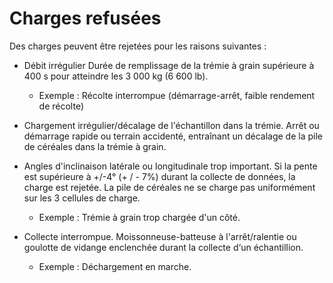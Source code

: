 # Charges refusées

Des charges peuvent être rejetées pour les raisons suivantes :

* Débit irrégulier
Durée de remplissage de la trémie à grain supérieure à 400 s pour atteindre les 3 000 kg (6 600 lb).
    * Exemple : Récolte interrompue (démarrage-arrêt, faible rendement de récolte)

* Chargement irrégulier/décalage de l'échantillon dans la trémie.
Arrêt ou démarrage rapide ou terrain accidenté, entraînant un décalage de la pile de céréales dans la trémie à
grain.

* Angles d'inclinaison latérale ou longitudinale trop important.
Si la pente est supérieure à +/-4° (+ / - 7%) durant la collecte de données, la charge est rejetée. La pile de
céréales ne se charge pas uniformément sur les 3 cellules de charge.
    * Exemple : Trémie à grain trop chargée d'un côté.

* Collecte interrompue.
Moissonneuse-batteuse à l'arrêt/ralentie ou goulotte de vidange enclenchée durant la collecte d‘un échantillion.
    * Exemple : Déchargement en marche.
